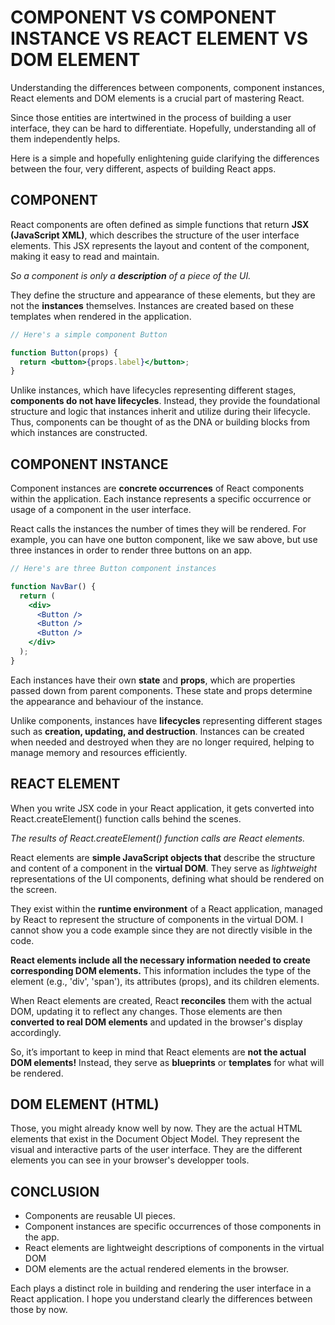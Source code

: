 # COMPONENT VS COMPONENT INSTANCE VS REACT ELEMENT VS DOM ELEMENT

Understanding the differences between components, component instances, React elements and DOM elements is a crucial part of mastering React.

Since those entities are intertwined in the process of building a user interface, they can be hard to differentiate. Hopefully, understanding all of them independently helps.

Here is a simple and hopefully enlightening guide clarifying the differences between the four, very different, aspects of building React apps.

## COMPONENT

React components are often defined as simple functions that return **JSX (JavaScript XML)**, which describes the structure of the user interface elements. This JSX represents the layout and content of the component, making it easy to read and maintain.

_So a component is only a **description** of a piece of the UI._

They define the structure and appearance of these elements, but they are not the **instances** themselves. Instances are created based on these templates when rendered in the application.

```jsx
// Here's a simple component Button

function Button(props) {
  return <button>{props.label}</button>;
}
```

Unlike instances, which have lifecycles representing different stages, **components do not have lifecycles**. Instead, they provide the foundational structure and logic that instances inherit and utilize during their lifecycle. Thus, components can be thought of as the DNA or building blocks from which instances are constructed.

## COMPONENT INSTANCE

Component instances are **concrete occurrences** of React components within the application. Each instance represents a specific occurrence or usage of a component in the user interface.

React calls the instances the number of times they will be rendered. For example, you can have one button component, like we saw above, but use three instances in order to render three buttons on an app.

```jsx
// Here's are three Button component instances

function NavBar() {
  return (
    <div>
      <Button />
      <Button />
      <Button />
    </div>
  );
}
```

Each instances have their own **state** and **props**, which are properties passed down from parent components. These state and props determine the appearance and behaviour of the instance.

Unlike components, instances have **lifecycles** representing different stages such as **creation, updating, and destruction**. Instances can be created when needed and destroyed when they are no longer required, helping to manage memory and resources efficiently.

## REACT ELEMENT

When you write JSX code in your React application, it gets converted into React.createElement() function calls behind the scenes.

_The results of React.createElement() function calls are React elements._

React elements are **simple JavaScript objects that** describe the structure and content of a component in the **virtual DOM**. They serve as _lightweight_ representations of the UI components, defining what should be rendered on the screen.

They exist within the **runtime environment** of a React application, managed by React to represent the structure of components in the virtual DOM. I cannot show you a code example since they are not directly visible in the code.

**React elements include all the necessary information needed to create corresponding DOM elements.** This information includes the type of the element (e.g., 'div', 'span'), its attributes (props), and its children elements.

When React elements are created, React **reconciles** them with the actual DOM, updating it to reflect any changes. Those elements are then **converted to real DOM elements** and updated in the browser's display accordingly.

So, it’s important to keep in mind that React elements are **not the actual DOM elements!** Instead, they serve as **blueprints** or **templates** for what will be rendered.

## DOM ELEMENT (HTML)

Those, you might already know well by now. They are the actual HTML elements that exist in the Document Object Model. They represent the visual and interactive parts of the user interface. They are the different elements you can see in your browser's developper tools.

## CONCLUSION

- Components are reusable UI pieces.
- Component instances are specific occurrences of those components in the app.
- React elements are lightweight descriptions of components in the virtual DOM
- DOM elements are the actual rendered elements in the browser.

Each plays a distinct role in building and rendering the user interface in a React application. I hope you understand clearly the differences between those by now.
